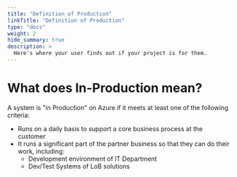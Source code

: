 ```yaml
---
title: "Definition of Production"
linkTitle: "Definition of Production"
type: "docs"
weight: 2
hide_summary: true
description: >
  Here's where your user finds out if your project is for them.
---
```


# What does In-Production mean?

A system is "in Production" on Azure if it meets at least one of the following criteria:

-   Runs on a daily basis to support a core business process at the customer
-   It runs a significant part of the partner business so that they can do their work, including:
    -   Development environment of IT Department
    -   Dev/Test Systems of LoB solutions